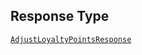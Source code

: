 ## Response Type

[`AdjustLoyaltyPointsResponse`](../../doc/models/adjust-loyalty-points-response.md)
